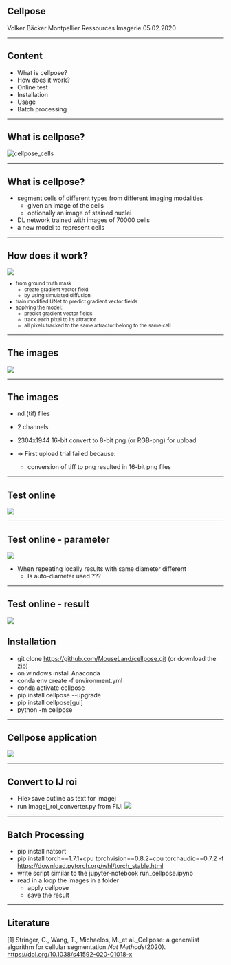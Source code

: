 ## Cellpose

Volker Bäcker
Montpellier Ressources Imagerie
05.02.2020

***

## Content
* What is cellpose?
* How does it work?
* Online test
* Installation
* Usage
* Batch processing

***

## What is cellpose?
![cellpose_cells](./img/cellpose_cells.png)


***

## What is cellpose?
* segment cells of different types from different imaging modalities 
    * given an image of the cells
    * optionally an image of stained nuclei
* DL network trained with images of 70000 cells
* a new model to represent cells

***

## How does it work?

<small>

![](./img/gradient_map.png)

* from ground truth mask
    * create gradient vector field
    * by using simulated diffusion
* train modified UNet to predict gradient vector fields
* applying the model:
    * predict gradient vector fields
    * track each pixel to its attractor
    * all pixels tracked to the same attractor belong to the same cell

</small>

***

## The images

![](./img/images.png)

***

## The images

* nd (tif) files 
* 2 channels 
* 2304x1944 16-bit
convert to 8-bit png (or RGB-png) for upload

* =>  First upload trial failed because:
    * conversion of tiff to png resulted in 16-bit png files

***

## Test online

![](./img/online_upload.png)

***

## Test online - parameter

![](./img/parameter.png)

* When repeating locally results with same diameter different
    * Is auto-diameter used ???

***

## Test online - result

![](./img/online_result.png)

## Installation

* git clone https://github.com/MouseLand/cellpose.git (or download the zip)
* on windows install Anaconda
* conda env create -f environment.yml
* conda activate cellpose
* pip install cellpose --upgrade
* pip install cellpose[gui]
* python -m cellpose

***

## Cellpose application

![](./img/gui.png)

***

## Convert to IJ roi

* File>save outline as text for imagej
* run imagej_roi_converter.py from FIJI
![](./img/rois.png)

***

## Batch Processing

* pip install natsort
* pip install torch==1.7.1+cpu torchvision==0.8.2+cpu torchaudio==0.7.2 -f https://download.pytorch.org/whl/torch_stable.html
* write script similar to the jupyter-notebook run_cellpose.ipynb
* read in a loop the images in a folder
    * apply cellpose
    * save the result

***

## Literature
[1] Stringer, C., Wang, T., Michaelos, M._et al._Cellpose: a generalist algorithm for cellular segmentation._Nat Methods_(2020). https://doi.org/10.1038/s41592-020-01018-x